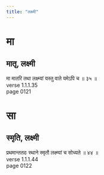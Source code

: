 ```yaml
---
title: "लक्ष्मी"
---
```


# मा
## मातृ, लक्ष्मी
मा मातरि तथा लक्ष्म्यां यस्तु वाते यमेऽपि च ॥ ३५ ॥<BR>verse 1.1.1.35<BR>page 0121

# सा
## स्मृति, लक्ष्मी
प्रथमान्ततदः स्थाने स्मृतौ लक्ष्म्यां च सोच्यते ॥ ४४ ॥<BR>verse 1.1.1.44<BR>page 0122

